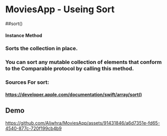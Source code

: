 # MoviesApp - Useing Sort


##sort()
#### Instance Method
### Sorts the collection in place.
### You can sort any mutable collection of elements that conform to the Comparable protocol by calling this method.

### Sources For sort: 
#### https://developer.apple.com/documentation/swift/array/sort()

## Demo 


https://github.com/Aljwhra/MoviesApp/assets/91431846/a6d7351e-fd65-4540-877c-720f199cb4b9

